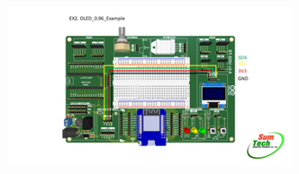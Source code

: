 ![Alt text](https://github.com/topwatcharakorn/EducationCode-by-SumTech/blob/main/Examples%20ST-EDU/OLED0.96''/OLED_0.96_Example/OLED_0.96_Example.jpg?raw=true "Wiring digram")
